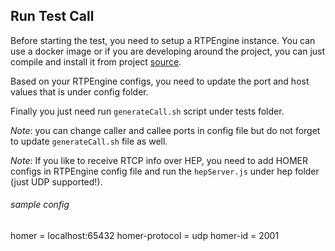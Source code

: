 ## Run Test Call

Before starting the test, you need to setup a RTPEngine instance. 
You can use a docker image or if you are developing around the project, 
you can just compile and install it from project [source](https://github.com/sipwise/rtpengine). 

Based on your RTPEngine configs, you need to update the port and host values 
that is under config folder.

Finally you just need run `generateCall.sh` script under tests folder. 

*Note*: you can change caller and callee ports in config file but do not forget to update 
`generateCall.sh` file as well.

*Note*: If you like to receive RTCP info over HEP, you need to add HOMER 
configs in RTPEngine config file and run the `hepServer.js` under hep folder (just UDP supported!).

###### sample config
homer = localhost:65432
homer-protocol = udp
homer-id = 2001